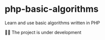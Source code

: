 # php-basic-algorithms

Learn and use basic algorithms written in PHP

👨‍💻 The project is under development